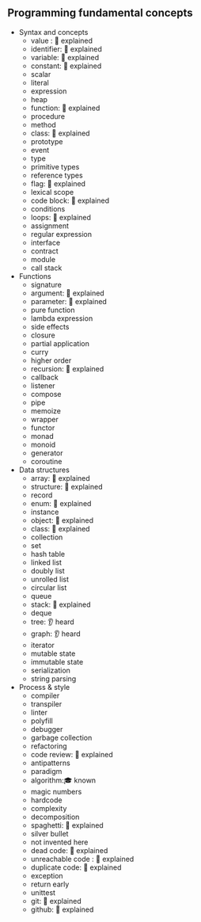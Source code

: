 ## Programming fundamental concepts

- Syntax and concepts
  - value : 🙋 explained
  - identifier: 🙋 explained
  - variable: 🙋 explained
  - constant: 🙋 explained
  - scalar
  - literal
  - expression
  - heap
  - function: 🙋 explained
  - procedure
  - method
  - class: 🙋 explained
  - prototype
  - event
  - type
  - primitive types
  - reference types
  - flag: 🙋 explained
  - lexical scope
  - code block: 🙋 explained
  - conditions
  - loops: 🙋 explained
  - assignment
  - regular expression
  - interface
  - contract
  - module
  - call stack
- Functions
  - signature
  - argument: 🙋 explained
  - parameter: 🙋 explained
  - pure function
  - lambda expression
  - side effects
  - closure
  - partial application
  - curry
  - higher order
  - recursion: 🙋 explained
  - callback
  - listener
  - compose
  - pipe
  - memoize
  - wrapper
  - functor
  - monad
  - monoid
  - generator
  - coroutine
- Data structures
  - array: 🙋 explained
  - structure: 🙋 explained
  - record
  - enum: 🙋 explained
  - instance
  - object: 🙋 explained
  - class: 🙋 explained
  - collection
  - set
  - hash table
  - linked list
  - doubly list
  - unrolled list
  - circular list
  - queue
  - stack: 🙋 explained
  - deque
  - tree: 👂 heard
  - graph: 👂 heard
  - iterator
  - mutable state
  - immutable state
  - serialization
  - string parsing
- Process & style
  - compiler
  - transpiler
  - linter
  - polyfill
  - debugger
  - garbage collection
  - refactoring
  - code review: 🙋 explained
  - antipatterns
  - paradigm
  - algorithm:🎓 known
  - magic numbers
  - hardcode
  - complexity
  - decomposition
  - spaghetti: 🙋 explained
  - silver bullet
  - not invented here
  - dead code: 🙋 explained
  - unreachable code : 🙋 explained
  - duplicate code: 🙋 explained
  - exception
  - return early
  - unittest
  - git: 🙋 explained
  - github: 🙋 explained
